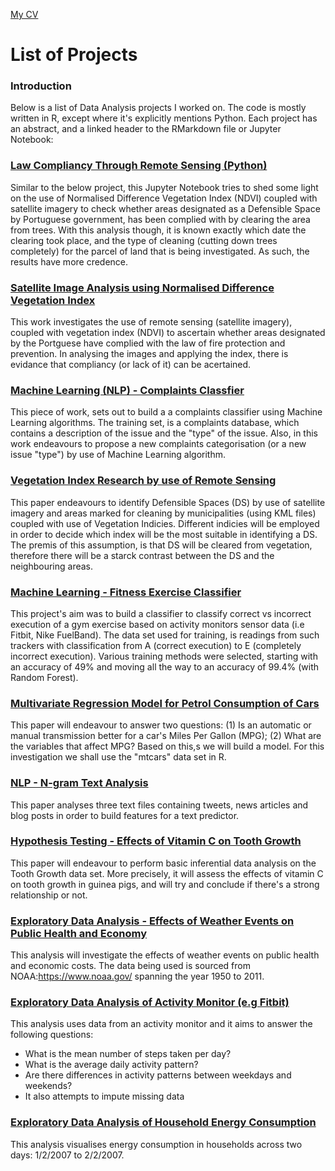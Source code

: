 <a href="https://omarmn.github.io/OmarNooreddin_07_2019_PT.pdf">My CV</a>

<h1>List of Projects</h1>

<h3>Introduction</h3>

Below is a list of Data Analysis projects I worked on. The code is mostly written in R, except where it's explicitly mentions Python. Each project has an abstract, and a linked header to the RMarkdown file or Jupyter Notebook:


<h3>
  <a href="https://omarmn.github.io/Espinhal.html">Law Compliancy Through Remote Sensing (Python)</a>
</h3>

Similar to the below project, this Jupyter Notebook tries to shed some light on the use of Normalised Difference Vegetation Index (NDVI) coupled with satellite imagery to check whether areas designated as a Defensible Space by Portuguese government, has been complied with by clearing the area from trees. With this analysis though, it is known exactly which date the clearing took place, and the type of cleaning (cutting down trees completely) for the parcel of land that is being investigated. As such, the results have more credence.

<h3>
  <a href="http://rpubs.com/omarmn/dsfdsj">Satellite Image Analysis using Normalised Difference Vegetation Index</a>
</h3>

This work investigates the use of remote sensing (satellite imagery), coupled with vegetation index (NDVI) to ascertain whether areas designated by the Portguese have complied with the law of fire protection and prevention. In analysing the images and applying the index, there is evidance that compliancy (or lack of it) can be acertained.

<h3>
  <a href="http://rpubs.com/omarmn/closerchallenge">Machine Learning (NLP) - Complaints Classfier</a>
</h3>

This piece of work, sets out to build a a complaints classifier using Machine Learning algorithms. The training set, is a complaints database, which contains a description of the issue and the "type" of the issue. Also, in this work endeavours to propose a new complaints categorisation (or a new issue "type") by use of Machine Learning algorithm.

<h3>
  <a href="http://rpubs.com/omarmn/dslr">Vegetation Index Research by use of Remote Sensing</a>
</h3>

This paper endeavours to identify Defensible Spaces (DS) by use of satellite imagery and areas marked for cleaning by municipalities (using KML files) coupled with use of Vegetation Indicies. Different indicies will be employed in order to decide which index will be the most suitable in identifying a DS. The premis of this assumption, is that DS will be cleared from vegetation, therefore there will be a starck contrast between the DS and the neighbouring areas. 


<h3>
  <a href="http://rpubs.com/omarmn/machinelearning">Machine Learning - Fitness Exercise Classifier</a>
</h3>

This project's aim was to build a classifier to classify correct vs incorrect execution of a gym exercise based on activity monitors sensor data (i.e Fitbit, Nike FuelBand). The data set used for training, is readings from such trackers with classification from A (correct execution) to E (completely incorrect execution). Various training methods were selected, starting with an accuracy of 49% and moving all the way to an accuracy of 99.4% (with Random Forest).

<h3>
  <a href="http://rpubs.com/omarmn/regression">Multivariate Regression Model for Petrol Consumption of Cars</a>
</h3>

This paper will endeavour to answer two questions: (1) Is an automatic or manual transmission better for a car's Miles Per Gallon (MPG); (2) What are the variables that affect MPG? Based on this,s we will build a model. For this investigation we shall use the "mtcars" data set in R.

<h3>
  <a href="http://rpubs.com/omarmn/milestoneReport">NLP - N-gram Text Analysis</a>
</h3>

This paper analyses three text files containing tweets, news articles and blog posts in order to build features for a text predictor.

<h3>
  <a href="http://rpubs.com/omarmn/statinference">Hypothesis Testing - Effects of Vitamin C on Tooth Growth</a>
</h3>

This paper will endeavour to perform basic inferential data analysis on the Tooth Growth data set. More precisely, it will assess the effects of vitamin C on tooth growth in guinea pigs, and will try and conclude if there's a strong relationship or not.

<h3>
  <a href="http://rpubs.com/omarmn/RepReAssign2">Exploratory Data Analysis - Effects of Weather Events on Public Health and Economy</a>
</h3>

This analysis will investigate the effects of weather events on public health and economic costs. The data being used is sourced from NOAA:<a href="https://www.noaa.gov/">https://www.noaa.gov/</a>  spanning the year 1950 to 2011.

<h3>
  <a href="http://rpubs.com/omarmn/activityexpl">Exploratory Data Analysis of Activity Monitor (e.g Fitbit)</a>
</h3>

This analysis uses data from an activity monitor and it aims to answer the following questions:
- What is the mean number of steps taken per day?
- What is the average daily activity pattern?
- Are there differences in activity patterns between weekdays and weekends?
- It also attempts to impute missing data

<h3>
  <a href="http://rpubs.com/omarmn/energyconsump">Exploratory Data Analysis of Household Energy Consumption</a>
</h3>

This analysis visualises energy consumption in households across two days: 1/2/2007 to 2/2/2007.



